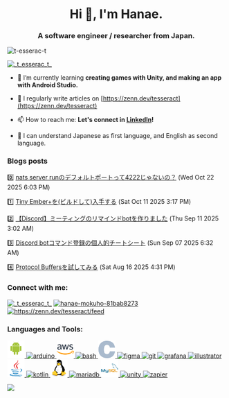<h1 align="center">Hi 👋, I'm Hanae.</h1>
<h3 align="center">A software engineer / researcher from Japan.</h3>

<p align="left"> <img src="https://komarev.com/ghpvc/?username=t-esserac-t&label=Profile%20views&color=0e75b6&style=flat" alt="t-esserac-t" /> </p>

<p align="left"> <a href="https://twitter.com/_t_esserac_t_" target="blank"><img src="https://img.shields.io/twitter/follow/_t_esserac_t_?logo=twitter&style=for-the-badge" alt="_t_esserac_t_" /></a> </p>

- 🌱 I’m currently learning **creating games with Unity, and making an app with Android Studio.**

- 📝 I regularly write articles on [https://zenn.dev/tesseract](https://zenn.dev/tesseract)

- 📫 How to reach me: **Let's connect in [LinkedIn](https://www.linkedin.com/in/hanae-mokuho-81bab8273/)!**

- 💬 I can understand Japanese as first language, and English as second language.

### Blogs posts


<!-- BLOG-POST-LIST:START -->
 0️⃣ [nats server runのデフォルトポートって4222じゃないの？](https://zenn.dev/tesseract/articles/dbde1b639124c6) (Wed Oct 22 2025 6:03 PM)

 1️⃣ [Tiny Ember+を&lpar;ビルドして&rpar;入手する](https://zenn.dev/tesseract/articles/bb5420d2bcdd78) (Sat Oct 11 2025 3:17 PM)

 2️⃣ [【Discord】ミーティングのリマインドbotを作りました](https://zenn.dev/tesseract/articles/27f3fc29d63852) (Thu Sep 11 2025 3:02 AM)

 3️⃣ [Discord botコマンド登録の個人的チートシート](https://zenn.dev/tesseract/articles/fc8a1cf64dd7e2) (Sun Sep 07 2025 6:32 AM)

 4️⃣ [Protocol Buffersを試してみる](https://zenn.dev/tesseract/articles/5a7b32c648e659) (Sat Aug 16 2025 4:31 PM)
<!-- BLOG-POST-LIST:END -->

<h3 align="left">Connect with me:</h3>
<p align="left">
<a href="https://twitter.com/_t_esserac_t_" target="blank"><img align="center" src="https://raw.githubusercontent.com/rahuldkjain/github-profile-readme-generator/master/src/images/icons/Social/twitter.svg" alt="_t_esserac_t_" height="30" width="40" /></a>
<a href="https://linkedin.com/in/hanae-mokuho-81bab8273" target="blank"><img align="center" src="https://raw.githubusercontent.com/rahuldkjain/github-profile-readme-generator/master/src/images/icons/Social/linked-in-alt.svg" alt="hanae-mokuho-81bab8273" height="30" width="40" /></a>
<a href="https://zenn.dev/tesseract/feed" target="blank"><img align="center" src="https://raw.githubusercontent.com/rahuldkjain/github-profile-readme-generator/master/src/images/icons/Social/rss.svg" alt="https://zenn.dev/tesseract/feed" height="30" width="40" /></a>
</p>

<h3 align="left">Languages and Tools:</h3>
<p align="left"> <a href="https://developer.android.com" target="_blank" rel="noreferrer"> <img src="https://raw.githubusercontent.com/devicons/devicon/master/icons/android/android-original-wordmark.svg" alt="android" width="40" height="40"/> </a> <a href="https://www.arduino.cc/" target="_blank" rel="noreferrer"> <img src="https://cdn.worldvectorlogo.com/logos/arduino-1.svg" alt="arduino" width="40" height="40"/> </a> <a href="https://aws.amazon.com" target="_blank" rel="noreferrer"> <img src="https://raw.githubusercontent.com/devicons/devicon/master/icons/amazonwebservices/amazonwebservices-original-wordmark.svg" alt="aws" width="40" height="40"/> </a> <a href="https://www.gnu.org/software/bash/" target="_blank" rel="noreferrer"> <img src="https://www.vectorlogo.zone/logos/gnu_bash/gnu_bash-icon.svg" alt="bash" width="40" height="40"/> </a> <a href="https://www.cprogramming.com/" target="_blank" rel="noreferrer"> <img src="https://raw.githubusercontent.com/devicons/devicon/master/icons/c/c-original.svg" alt="c" width="40" height="40"/> </a> <a href="https://www.figma.com/" target="_blank" rel="noreferrer"> <img src="https://www.vectorlogo.zone/logos/figma/figma-icon.svg" alt="figma" width="40" height="40"/> </a> <a href="https://git-scm.com/" target="_blank" rel="noreferrer"> <img src="https://www.vectorlogo.zone/logos/git-scm/git-scm-icon.svg" alt="git" width="40" height="40"/> </a> <a href="https://grafana.com" target="_blank" rel="noreferrer"> <img src="https://www.vectorlogo.zone/logos/grafana/grafana-icon.svg" alt="grafana" width="40" height="40"/> </a> <a href="https://www.adobe.com/in/products/illustrator.html" target="_blank" rel="noreferrer"> <img src="https://www.vectorlogo.zone/logos/adobe_illustrator/adobe_illustrator-icon.svg" alt="illustrator" width="40" height="40"/> </a> <a href="https://www.java.com" target="_blank" rel="noreferrer"> <img src="https://raw.githubusercontent.com/devicons/devicon/master/icons/java/java-original.svg" alt="java" width="40" height="40"/> </a> <a href="https://kotlinlang.org" target="_blank" rel="noreferrer"> <img src="https://www.vectorlogo.zone/logos/kotlinlang/kotlinlang-icon.svg" alt="kotlin" width="40" height="40"/> </a> <a href="https://www.linux.org/" target="_blank" rel="noreferrer"> <img src="https://raw.githubusercontent.com/devicons/devicon/master/icons/linux/linux-original.svg" alt="linux" width="40" height="40"/> </a> <a href="https://mariadb.org/" target="_blank" rel="noreferrer"> <img src="https://www.vectorlogo.zone/logos/mariadb/mariadb-icon.svg" alt="mariadb" width="40" height="40"/> </a> <a href="https://www.mysql.com/" target="_blank" rel="noreferrer"> <img src="https://raw.githubusercontent.com/devicons/devicon/master/icons/mysql/mysql-original-wordmark.svg" alt="mysql" width="40" height="40"/> </a> <a href="https://unity.com/" target="_blank" rel="noreferrer"> <img src="https://www.vectorlogo.zone/logos/unity3d/unity3d-icon.svg" alt="unity" width="40" height="40"/> </a> <a href="https://zapier.com" target="_blank" rel="noreferrer"> <img src="https://www.vectorlogo.zone/logos/zapier/zapier-icon.svg" alt="zapier" width="40" height="40"/> </a> </p>

<p><img align="left" src="https://github-readme-stats.vercel.app/api/top-langs?username=tesseract&show_icons=true&locale=en&layout=compact"/></p>
